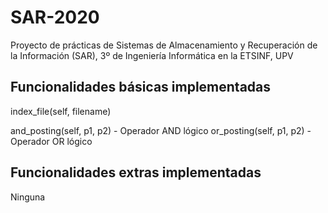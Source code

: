 # SAR-2020

Proyecto de prácticas de Sistemas de Almacenamiento y Recuperación de la Información (SAR), 3º de Ingeniería Informática en la ETSINF, UPV

## Funcionalidades básicas implementadas

index_file(self, filename)

and_posting(self, p1, p2) - Operador AND lógico
or_posting(self, p1, p2) - Operador OR lógico

## Funcionalidades extras implementadas

Ninguna
